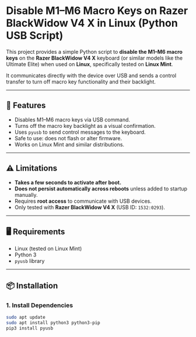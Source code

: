 # Disable M1–M6 Macro Keys on Razer BlackWidow V4 X in Linux (Python USB Script)

This project provides a simple Python script to **disable the M1–M6 macro keys** on the **Razer BlackWidow V4 X** keyboard (or similar models like the Ultimate Elite) when used on **Linux**, specifically tested on **Linux Mint**.

It communicates directly with the device over USB and sends a control transfer to turn off macro key functionality and their backlight.

---

## 🔧 Features

- Disables M1–M6 macro keys via USB command.
- Turns off the macro key backlight as a visual confirmation.
- Uses `pyusb` to send control messages to the keyboard.
- Safe to use: does not flash or alter firmware.
- Works on Linux Mint and similar distributions.

---

## ⚠️ Limitations

- **Takes a few seconds to activate after boot.**
- **Does not persist automatically across reboots** unless added to startup manually.
- Requires **root access** to communicate with USB devices.
- Only tested with **Razer BlackWidow V4 X** (USB ID: `1532:0293`).

---

## 🖥 Requirements

- Linux (tested on Linux Mint)
- Python 3
- `pyusb` library

---

## 📦 Installation

### 1. Install Dependencies

```bash
sudo apt update
sudo apt install python3 python3-pip
pip3 install pyusb
